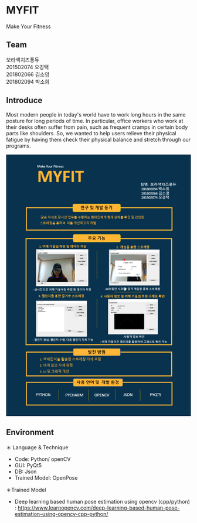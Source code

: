 # MYFIT
Make Your Fitness

## Team
보라색치즈퐁듀</br>
201502074 오경택</br>
201802066 김소영</br>
201802094 박소희</br>

## Introduce
Most modern people in today's world have to work long hours in the same posture for long periods of time. In particular, office workers who work at their desks often suffer from pain, such as frequent cramps in certain body parts like shoulders. So, we wanted to help users relieve their physical fatigue by having them check their physical balance and stretch through our programs.

<img src="POSTER.png" title="MYFIT POSTER" alt="MYFIT POSTER"></img>

## Environment
＊ Language & Technique
  - Code: Python/ openCV
  - GUI: PyQt5
  - DB: Json
  - Trained Model: OpenPose
  
＊Trained Model
  - Deep learning based human pose estimation using opencv (cpp/python)</br>
  : <https://www.learnopencv.com/deep-learning-based-human-pose-estimation-using-opencv-cpp-python/>
